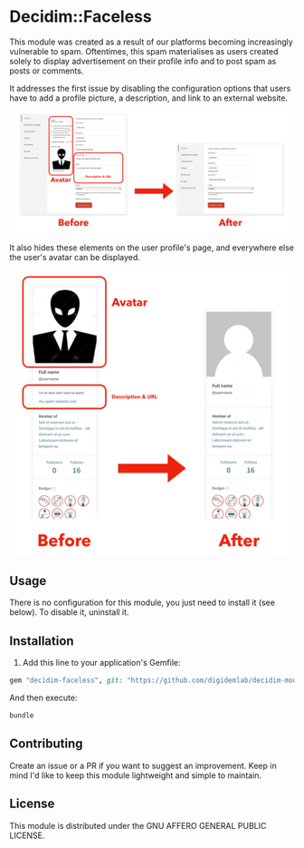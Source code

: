 # Decidim::Faceless

This module was created as a result of our platforms becoming increasingly vulnerable to spam. Oftentimes, this spam materialises as users created solely to display advertisement on their profile info and to post spam as posts or comments.

It addresses the first issue by disabling the configuration options that users have to add a profile picture, a description, and link to an external website.

![Preview of the user profile configuration page](screenshot-backend.png)

It also hides these elements on the user profile's page, and everywhere else the user's avatar can be displayed.

![Preview of the user profile page](screenshot-frontend.png)

## Usage

There is no configuration for this module, you just need to install it (see below). To disable it, uninstall it.

## Installation

1. Add this line to your application's Gemfile:

```ruby
gem "decidim-faceless", git: "https://github.com/digidemlab/decidim-module-faceless"
```

And then execute:

```bash
bundle
```

## Contributing

Create an issue or a PR if you want to suggest an improvement. Keep in mind I'd like to keep this module lightweight and simple to maintain.

## License

This module is distributed under the GNU AFFERO GENERAL PUBLIC LICENSE.
